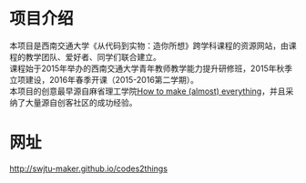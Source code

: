 # 项目介绍
本项目是西南交通大学《从代码到实物：造你所想》跨学科课程的资源网站，由课程的教学团队、爱好者、同学们联合建立。  
课程始于2015年举办的西南交通大学青年教师教学能力提升研修班，2015年秋季立项建设，2016年春季开课（2015-2016第二学期）。  
本项目的创意最早源自麻省理工学院[How to make (almost) everything](http://academy.cba.mit.edu/classes/)，并且采纳了大量源自创客社区的成功经验。 
# 网址
http://swjtu-maker.github.io/codes2things
